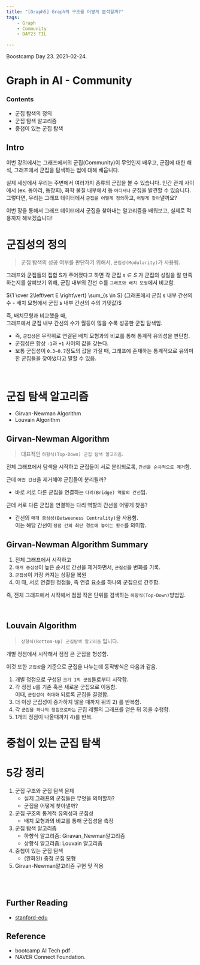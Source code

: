 ```yaml
---
title: "[Graph5] Graph의 구조를 어떻게 분석할까?"
tags:
    - Graph
    - Community
    - DAY23 TIL

---
```


Boostcamp Day 23. 2021-02-24.


# Graph in AI - Community

### Contents
- 군집 탐색의 정의
- 군집 탐색 알고리즘
- 중첩이 있는 군집 탐색

## Intro
이번 강의에서는 그래프에서의 군집(Community)이 무엇인지 배우고, 군집에 대한 해석, 그래프에서 군집을 탐색하는 법에 대해 배웁니다.

실제 세상에서 우리는 주변에서 여러가지 종류의 군집을 볼 수 있습니다. 인간 관계 사이에서 (ex. 동아리, 동창회), 화학 물질 내부에서 등 `어디서나` 군집을 발견할 수 있습니다. 그렇다면, 우리는 그래프 데이터에서 `군집을 어떻게 정의`하고, `어떻게 찾아`낼까요? 

이번 장을 통해서 그래프 데이터에서 군집을 찾아내는 알고리즘을 배워보고, 실제로 적용까지 해보겠습니다!




# 군집성의 정의
> 군집 탐색의 성공 여부를 판단하기 위해서, `군집성(Modularity)`가 사용됨.

그래프와 군집들의 집합 S가 주어졌다고 하면
각 군집 $s \in S$ 가 군집의 성질을 잘 만족하는지를 살펴보기 위해,
군집 내부의 간선 수를 `그래프와 배치 모형`에서 비교함.


${1 \over 2\left\vert E \right\vert} \sum_{s \in S} (그래프에서 군집 s 내부 간선의 수 - 배치 모형에서 군집 s 내부 간선의 수의 기댓값)$

즉, 배치모형과 비교했을 때,  
그래프에서 군집 내부 간선의 수가 월등이 많을 수록 성공한 군집 탐색임.

- 즉, `군집성`은 무작위로 연결된 배치 모형과의 비교를 통해 통계적 유의성을 판단함.
- 군집성은 항상 `-1`과 `+1` 사이의 값을 갖는다.
- 보통 군집성이 `0.3~0.7`정도의 값을 가질 때, 그래프에 존재하는 통계적으로 유의미한 군집들을 찾아냈다고 말할 수 있음.

<br>

# 군집 탐색 알고리즘
- Girvan-Newman Algorithm
- Louvain Algorithm

## Girvan-Newman Algorithm
> 대표적인 `하향식(Top-Down) 군집 탐색 알고리즘`.

전체 그래프에서 탐색을 시작하고  군집들이 서로 분리되로록, `간선을 순차적으로 제거`함.

근데 `어떤 간선`을 제거해야 군집들이 분리될까?

- 바로 서로 다른 군집을 연결하는 `다리(Bridge) 역할의 간선`임.

근데 서로 다른 군집을 연결하는 다리 역할의 간선을 어떻게 찾음?

- 간선의 `매개 중심성(Betweeness Centrality)`을 사용함.  
이는 해당 간선이 `정점 간의 최단 경로에 놓이는 횟수`를 의미함.

## Girvan-Newman Algorithm Summary
1. 전체 그래프에서 시작하고
2. `매개 중심성`이 높은 순서로 간선을 제거하면서, `군집성`을 변화를 기록.
3. `군집성`이 가장 커지는 상황을 복원
4. 이 때, 서로 연결된 정점들, 즉 연결 요소를 하나의 군집으로 간주함.  

즉, 전체 그래프에서 시작해서 점점 작은 단위를 검색하는 `하향식(Top-Down)`방법임.

<br>

## Louvain Algorithm
> `상향식(Bottom-Up) 군집탐색 알고리즘` 입니다.

개별 정점에서 시작해서 점점 큰 군집을 형성함.

이것 또한 `군집성`을 기준으로 군집을 나누는데 동작방식은 다음과 같음.

1. 개별 정점으로 구성된 `크기 1의 군집`들로부터 시작함.  
2. 각 정점 $u$를 기존 혹은 새로운 군집으로 이동함.  
이때, `군집성이 최대화` 되로록 군집을 결정함.
3. 더 이상 군집성이 증가하지 않을 때까지 위의 2) 를 반복함.
4. 각 `군집을 하나의 정점으로하는` 군집 레벨의 그래프를 얻은 뒤 3)을 수행함.
5. 1개의 정점이 나올때까지 4)를 반복.



# 중첩이 있는 군집 탐색


# 5강 정리
1. 군집 구조와 군집 탐색 문제
    - 실제 그래프의 군집들은 무엇을 의미할까?
    - 군집을 어떻게 찾아낼까?
2. 군집 구조의 통계적 유의성과 군집성
    - 배치 모형과의 비교를 통해 군집성을 측정
3. 군집 탐색 알고리즘
    - 하향식 알고리즘: Giravan_Newman알고리즘
    - 상향식 알고리즘: Louvain 알고리즘
4. 중첩이 있는 군집 탐색
    - (완화된) 중첩 군집 모형
5. Girvan-Newman알고리즘 구현 및 적용

<br><br>

## Further Reading
- [stanford-edu](http://infolab.stanford.edu/~ullman/mmds/ch10n.pdf)

## Reference

- bootcamp AI Tech pdf  .
- NAVER Connect Foundation.

